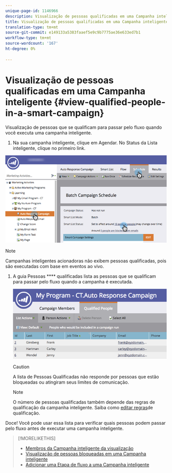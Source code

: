 ```yaml
---
unique-page-id: 1146966
description: Visualização de pessoas qualificadas em uma Campanha inteligente - Documentos do marketing - Documentação do produto
title: Visualização de pessoas qualificadas em uma Campanha inteligente
translation-type: tm+mt
source-git-commit: e149133a5383faaef5e9c9b7775ae36e633ed7b1
workflow-type: tm+mt
source-wordcount: '167'
ht-degree: 0%

---
```



# Visualização de pessoas qualificadas em uma Campanha inteligente {#view-qualified-people-in-a-smart-campaign}

Visualização de pessoas que se qualificam para passar pelo fluxo quando você executa uma campanha inteligente.

1. Na sua campanha inteligente, clique em Agendar. No Status da Lista inteligente, clique no primeiro link.

![](assets/qualifedpeople-hands.png)

>[!NOTE]
>
>Campanhas inteligentes acionadoras não exibem pessoas qualificadas, pois são executadas com base em eventos ao vivo.

1. A guia Pessoas **** qualificadas lista as pessoas que se qualificam para passar pelo fluxo quando a campanha é executada.

   ![](assets/qualifiedpeople-tab.png)

   >[!CAUTION]
   >
   >A lista de Pessoas Qualificadas não responde por pessoas que estão bloqueadas ou atingiram seus limites de comunicação.

   >[!NOTE]
   >
   >O número de pessoas qualificadas também depende das regras de qualificação da campanha inteligente. Saiba como [editar regras](../../../../product-docs/core-marketo-concepts/smart-campaigns/using-smart-campaigns/edit-qualification-rules-in-a-smart-campaign.md)de qualificação.

Doce! Você pode usar essa lista para verificar quais pessoas podem passar pelo fluxo antes de executar uma campanha inteligente.

>[!MORELIKETHIS]
>
>* [Membros da Campanha inteligente da visualização](view-smart-campaign-members.md)
>* [Visualização de pessoas bloqueadas em uma Campanha inteligente](view-blocked-people-in-a-smart-campaign.md)
>* [Adicionar uma Etapa de fluxo a uma Campanha inteligente](../../../../product-docs/core-marketo-concepts/smart-campaigns/flow-actions/add-a-flow-step-to-a-smart-campaign.md)

>



